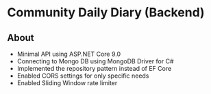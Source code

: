 # Community Daily Diary (Backend)

## About

* Minimal API using ASP.NET Core 9.0
* Connecting to Mongo DB using MongoDB Driver for C#
* Implemented the repository pattern instead of EF Core
* Enabled CORS settings for only specific needs
* Enabled Sliding Window rate limiter
